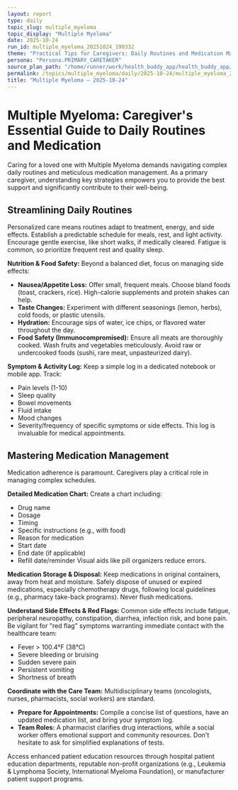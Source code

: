 ```yaml
---
layout: report
type: daily
topic_slug: multiple_myeloma
topic_display: "Multiple Myeloma"
date: 2025-10-24
run_id: multiple_myeloma_20251024_190332
theme: "Practical Tips for Caregivers: Daily Routines and Medication Management"
persona: "Persona.PRIMARY_CARETAKER"
source_plan_path: "/home/runner/work/health_buddy_app/health_buddy_app/.results/multiple_myeloma/weekly_plan/2025-10-20/plan.json"
permalink: /topics/multiple_myeloma/daily/2025-10-24/multiple_myeloma_20251024_190332/
title: "Multiple Myeloma — 2025-10-24"
---
```


# Multiple Myeloma: Caregiver's Essential Guide to Daily Routines and Medication

Caring for a loved one with Multiple Myeloma demands navigating complex daily routines and meticulous medication management. As a primary caregiver, understanding key strategies empowers you to provide the best support and significantly contribute to their well-being.

## Streamlining Daily Routines

Personalized care means routines adapt to treatment, energy, and side effects. Establish a predictable schedule for meals, rest, and light activity. Encourage gentle exercise, like short walks, if medically cleared. Fatigue is common, so prioritize frequent rest and quality sleep.

**Nutrition & Food Safety:**
Beyond a balanced diet, focus on managing side effects:
*   **Nausea/Appetite Loss:** Offer small, frequent meals. Choose bland foods (toast, crackers, rice). High-calorie supplements and protein shakes can help.
*   **Taste Changes:** Experiment with different seasonings (lemon, herbs), cold foods, or plastic utensils.
*   **Hydration:** Encourage sips of water, ice chips, or flavored water throughout the day.
*   **Food Safety (Immunocompromised):** Ensure all meats are thoroughly cooked. Wash fruits and vegetables meticulously. Avoid raw or undercooked foods (sushi, rare meat, unpasteurized dairy).

**Symptom & Activity Log:**
Keep a simple log in a dedicated notebook or mobile app. Track:
*   Pain levels (1-10)
*   Sleep quality
*   Bowel movements
*   Fluid intake
*   Mood changes
*   Severity/frequency of specific symptoms or side effects.
This log is invaluable for medical appointments.

## Mastering Medication Management

Medication adherence is paramount. Caregivers play a critical role in managing complex schedules.

**Detailed Medication Chart:**
Create a chart including:
*   Drug name
*   Dosage
*   Timing
*   Specific instructions (e.g., with food)
*   Reason for medication
*   Start date
*   End date (if applicable)
*   Refill date/reminder
Visual aids like pill organizers reduce errors.

**Medication Storage & Disposal:**
Keep medications in original containers, away from heat and moisture. Safely dispose of unused or expired medications, especially chemotherapy drugs, following local guidelines (e.g., pharmacy take-back programs). Never flush medications.

**Understand Side Effects & Red Flags:**
Common side effects include fatigue, peripheral neuropathy, constipation, diarrhea, infection risk, and bone pain. Be vigilant for "red flag" symptoms warranting immediate contact with the healthcare team:
*   Fever > 100.4°F (38°C)
*   Severe bleeding or bruising
*   Sudden severe pain
*   Persistent vomiting
*   Shortness of breath

**Coordinate with the Care Team:**
Multidisciplinary teams (oncologists, nurses, pharmacists, social workers) are standard.
*   **Prepare for Appointments:** Compile a concise list of questions, have an updated medication list, and bring your symptom log.
*   **Team Roles:** A pharmacist clarifies drug interactions, while a social worker offers emotional support and community resources. Don't hesitate to ask for simplified explanations of tests.

Access enhanced patient education resources through hospital patient education departments, reputable non-profit organizations (e.g., Leukemia & Lymphoma Society, International Myeloma Foundation), or manufacturer patient support programs.

